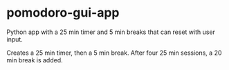 # pomodoro-gui-app
Python app with a 25 min timer and 5 min breaks that can reset with user input.

Creates a 25 min timer, then a 5 min break.
After four 25 min sessions, a 20 min break is added.